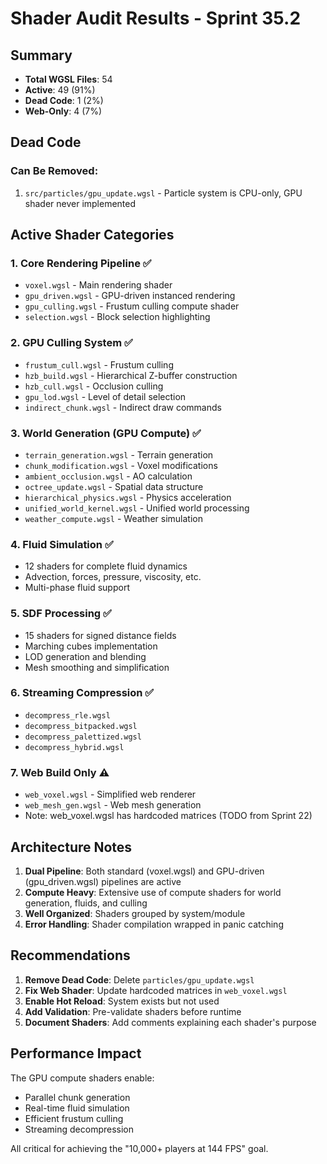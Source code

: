 # Shader Audit Results - Sprint 35.2

## Summary
- **Total WGSL Files**: 54
- **Active**: 49 (91%)
- **Dead Code**: 1 (2%)
- **Web-Only**: 4 (7%)

## Dead Code
### Can Be Removed:
1. `src/particles/gpu_update.wgsl` - Particle system is CPU-only, GPU shader never implemented

## Active Shader Categories

### 1. Core Rendering Pipeline ✅
- `voxel.wgsl` - Main rendering shader
- `gpu_driven.wgsl` - GPU-driven instanced rendering  
- `gpu_culling.wgsl` - Frustum culling compute shader
- `selection.wgsl` - Block selection highlighting

### 2. GPU Culling System ✅
- `frustum_cull.wgsl` - Frustum culling
- `hzb_build.wgsl` - Hierarchical Z-buffer construction
- `hzb_cull.wgsl` - Occlusion culling
- `gpu_lod.wgsl` - Level of detail selection
- `indirect_chunk.wgsl` - Indirect draw commands

### 3. World Generation (GPU Compute) ✅
- `terrain_generation.wgsl` - Terrain generation
- `chunk_modification.wgsl` - Voxel modifications
- `ambient_occlusion.wgsl` - AO calculation
- `octree_update.wgsl` - Spatial data structure
- `hierarchical_physics.wgsl` - Physics acceleration
- `unified_world_kernel.wgsl` - Unified world processing
- `weather_compute.wgsl` - Weather simulation

### 4. Fluid Simulation ✅
- 12 shaders for complete fluid dynamics
- Advection, forces, pressure, viscosity, etc.
- Multi-phase fluid support

### 5. SDF Processing ✅
- 15 shaders for signed distance fields
- Marching cubes implementation
- LOD generation and blending
- Mesh smoothing and simplification

### 6. Streaming Compression ✅
- `decompress_rle.wgsl`
- `decompress_bitpacked.wgsl`
- `decompress_palettized.wgsl`
- `decompress_hybrid.wgsl`

### 7. Web Build Only ⚠️
- `web_voxel.wgsl` - Simplified web renderer
- `web_mesh_gen.wgsl` - Web mesh generation
- Note: web_voxel.wgsl has hardcoded matrices (TODO from Sprint 22)

## Architecture Notes

1. **Dual Pipeline**: Both standard (voxel.wgsl) and GPU-driven (gpu_driven.wgsl) pipelines are active
2. **Compute Heavy**: Extensive use of compute shaders for world generation, fluids, and culling
3. **Well Organized**: Shaders grouped by system/module
4. **Error Handling**: Shader compilation wrapped in panic catching

## Recommendations

1. **Remove Dead Code**: Delete `particles/gpu_update.wgsl`
2. **Fix Web Shader**: Update hardcoded matrices in `web_voxel.wgsl`
3. **Enable Hot Reload**: System exists but not used
4. **Add Validation**: Pre-validate shaders before runtime
5. **Document Shaders**: Add comments explaining each shader's purpose

## Performance Impact

The GPU compute shaders enable:
- Parallel chunk generation
- Real-time fluid simulation
- Efficient frustum culling
- Streaming decompression

All critical for achieving the "10,000+ players at 144 FPS" goal.